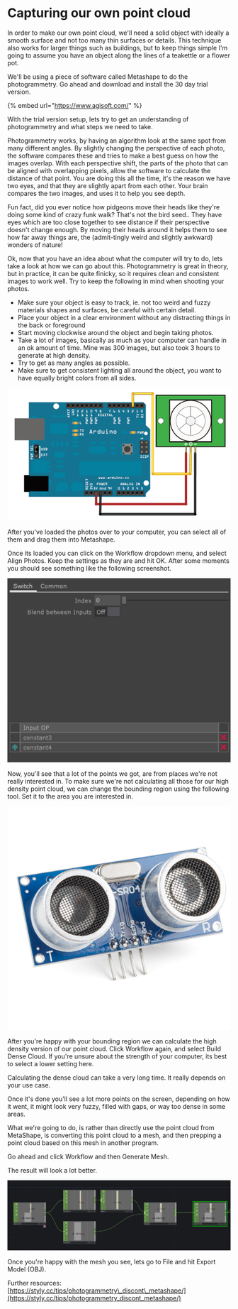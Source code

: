 # Capturing our own point cloud

In order to make our own point cloud, we'll need a solid object with ideally a smooth surface and not too many thin surfaces or details. This technique also works for larger things such as buildings, but to keep things simple I'm going to assume you have an object along the lines of a teakettle or a flower pot. 

We'll be using a piece of software called Metashape to do the photogrammetry. Go ahead and download and install the 30 day trial version.

{% embed url="https://www.agisoft.com/" %}

With the trial version setup, lets try to get an understanding of photogrammetry and what steps we need to take.

Photogrammetry works, by having an algorithm look at the same spot from many different angles. By slightly changing the perspective of each photo, the software compares these and tries to make a best guess on how the images overlap. With each perspective shift, the parts of the photo that can be aligned with overlapping pixels, allow the software to calculate the distance of that point. You are doing this all the time, it's the reason we have two eyes, and that they are slightly apart from each other. Your brain compares the two images, and uses it to help you see depth.

Fun fact, did you ever notice how pidgeons move their heads like they're doing some kind of crazy funk walk? That's not the bird seed.. They have eyes which are too close together to see distance if their perspective doesn't change enough. By moving their heads around it helps them to see how far away things are, the \(admit-tingly weird and slightly awkward\) wonders of nature!

Ok, now that you have an idea about what the computer will try to do, lets take a look at how we can go about this. Photogrammetry is great in theory, but in practice, it can be quite finicky, so it requires clean and consistent images to work well. Try to keep the following in mind when shooting your photos.

* Make sure your object is easy to track, ie. not too weird and fuzzy materials shapes and surfaces, be careful with certain detail.
* Place your object in a clear environment without any distracting things in the back or foreground
* Start moving clockwise around the object and begin taking photos.
* Take a lot of images, basically as much as your computer can handle in an ok amount of time. Mine was 300 images, but also took 3 hours to generate at high density.
* Try to get as many angles as possible.
* Make sure to get consistent lighting all around the object, you want to have equally bright colors from all sides.

![200 images of my test trashcn](../../../.gitbook/assets/image%20%2831%29.png)

After you've loaded the photos over to your computer, you can select all of them and drag them into Metashape.

Once its loaded you can click on the Workflow dropdown menu, and select Align Photos. Keep the settings as they are and hit OK. After some moments you should see something like the following screenshot.

![High resolution of our mesh](../../../.gitbook/assets/image%20%285%29.png)

Now, you'll see that a lot of the points we got, are from places we're not really interested in. To make sure we're not calculating all those for our high density point cloud, we can change the bounding region using the following tool. Set it to the area you are interested in. 

![](../../../.gitbook/assets/image%20%2815%29.png)

After you're happy with your bounding region we can calculate the high density version of our point cloud. Click Workflow again, and select Build Dense Cloud. If you're unsure about the strength of your computer, its best to select a lower setting here.

Calculating the dense cloud can take a very long time. It really depends on your use case.

Once it's done you'll see a lot more points on the screen, depending on how it went, it might look very fuzzy, filled with gaps, or way too dense in some areas.

What we're going to do, is rather than directly use the point cloud from MetaShape, is converting this point cloud to a mesh, and then prepping a point cloud based on this mesh in another program.

Go ahead and click Workflow and then Generate Mesh.

The result will look a lot better.

![](../../../.gitbook/assets/image%20%2818%29.png)

Once you're happy with the mesh you see, lets go to File and hit Export Model \(OBJ\).



Further resources: [https://styly.cc/tips/photogrammetry\_discont\_metashape/](https://styly.cc/tips/photogrammetry_discont_metashape/)

